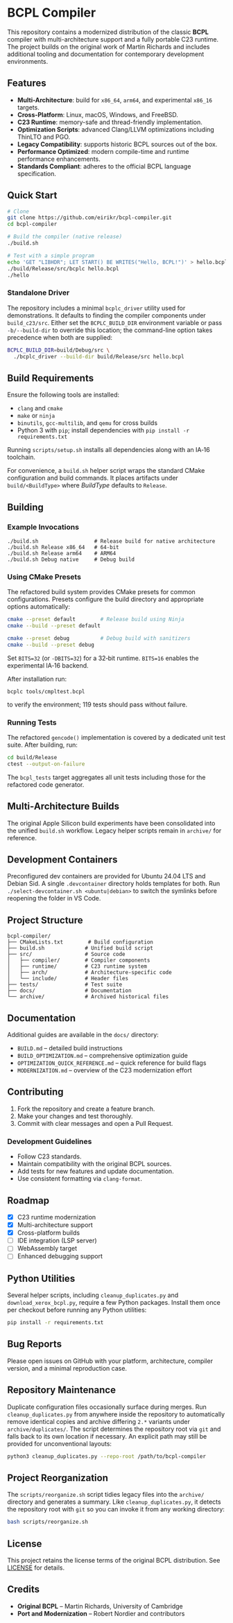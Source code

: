 # BCPL Compiler

This repository contains a modernized distribution of the classic **BCPL** compiler with multi-architecture support and a fully portable C23 runtime.  The project builds on the original work of Martin Richards and includes additional tooling and documentation for contemporary development environments.

## Features

- **Multi-Architecture**: build for `x86_64`, `arm64`, and experimental `x86_16` targets.
- **Cross‑Platform**: Linux, macOS, Windows, and FreeBSD.
- **C23 Runtime**: memory-safe and thread-friendly implementation.
- **Optimization Scripts**: advanced Clang/LLVM optimizations including ThinLTO and PGO.
- **Legacy Compatibility**: supports historic BCPL sources out of the box.
- **Performance Optimized**: modern compile-time and runtime performance enhancements.
- **Standards Compliant**: adheres to the official BCPL language specification.

## Quick Start

```bash
# Clone
git clone https://github.com/eirikr/bcpl-compiler.git
cd bcpl-compiler

# Build the compiler (native release)
./build.sh

# Test with a simple program
echo 'GET "LIBHDR"; LET START() BE WRITES("Hello, BCPL!")' > hello.bcpl
./build/Release/src/bcplc hello.bcpl
./hello
```

### Standalone Driver

The repository includes a minimal `bcplc_driver` utility used for
demonstrations. It defaults to finding the compiler components under
`build_c23/src`. Either set the `BCPLC_BUILD_DIR` environment variable or
pass `-b/--build-dir` to override this location; the command-line option
takes precedence when both are supplied:

```bash
BCPLC_BUILD_DIR=build/Debug/src \
  ./bcplc_driver --build-dir build/Release/src hello.bcpl
```


## Build Requirements

Ensure the following tools are installed:

- `clang` and `cmake`
- `make` or `ninja`
- `binutils`, `gcc-multilib`, and `qemu` for cross builds
- Python 3 with `pip`; install dependencies with
  `pip install -r requirements.txt`

Running `scripts/setup.sh` installs all dependencies along with an IA‑16 toolchain.

For convenience, a `build.sh` helper script wraps the standard CMake
configuration and build commands. It places artifacts under
`build/<BuildType>` where *BuildType* defaults to `Release`.

## Building

### Example Invocations

```
./build.sh                  # Release build for native architecture
./build.sh Release x86_64   # 64‑bit
./build.sh Release arm64    # ARM64
./build.sh Debug native     # Debug build
```

### Using CMake Presets

The refactored build system provides CMake presets for common
configurations. Presets configure the build directory and appropriate
options automatically:

```bash
cmake --preset default        # Release build using Ninja
cmake --build --preset default

cmake --preset debug          # Debug build with sanitizers
cmake --build --preset debug
```

Set `BITS=32` (or `-DBITS=32`) for a 32‑bit runtime.  `BITS=16` enables the experimental IA‑16 backend.

After installation run:

```
bcplc tools/cmpltest.bcpl
```

to verify the environment; 119 tests should pass without failure.

### Running Tests

The refactored `gencode()` implementation is covered by a dedicated unit
test suite. After building, run:

```bash
cd build/Release
ctest --output-on-failure
```

The `bcpl_tests` target aggregates all unit tests including those for the
refactored code generator.

## Multi‑Architecture Builds

The original Apple Silicon build experiments have been consolidated into the unified `build.sh` workflow.  Legacy helper scripts remain in `archive/` for reference.

## Development Containers

Preconfigured dev containers are provided for Ubuntu 24.04 LTS and Debian Sid. A single `.devcontainer` directory holds templates for both. Run `./select-devcontainer.sh <ubuntu|debian>` to switch the symlinks before reopening the folder in VS Code.

## Project Structure

```
bcpl-compiler/
├── CMakeLists.txt        # Build configuration
├── build.sh             # Unified build script
├── src/                 # Source code
│   ├── compiler/        # Compiler components
│   ├── runtime/         # C23 runtime system
│   ├── arch/            # Architecture-specific code
│   └── include/         # Header files
├── tests/               # Test suite
├── docs/                # Documentation
└── archive/             # Archived historical files
```

## Documentation

Additional guides are available in the `docs/` directory:

- `BUILD.md` – detailed build instructions
- `BUILD_OPTIMIZATION.md` – comprehensive optimization guide
- `OPTIMIZATION_QUICK_REFERENCE.md` – quick reference for build flags
- `MODERNIZATION.md` – overview of the C23 modernization effort

## Contributing

1. Fork the repository and create a feature branch.
2. Make your changes and test thoroughly.
3. Commit with clear messages and open a Pull Request.

### Development Guidelines

- Follow C23 standards.
- Maintain compatibility with the original BCPL sources.
- Add tests for new features and update documentation.
- Use consistent formatting via `clang-format`.
## Roadmap

- [x] C23 runtime modernization
- [x] Multi-architecture support
- [x] Cross-platform builds
- [ ] IDE integration (LSP server)
- [ ] WebAssembly target
- [ ] Enhanced debugging support

## Python Utilities

Several helper scripts, including `cleanup_duplicates.py` and `download_xerox_bcpl.py`,
require a few Python packages. Install them once per checkout before running any
Python utilities:

```bash
pip install -r requirements.txt
```

## Bug Reports

Please open issues on GitHub with your platform, architecture, compiler version, and a minimal reproduction case.


## Repository Maintenance

Duplicate configuration files occasionally surface during merges.  Run
`cleanup_duplicates.py` from anywhere inside the repository to automatically
remove identical copies and archive differing `2.*` variants under
`archive/duplicates/`.  The script determines the repository root via `git`
and falls back to its own location if necessary.  An explicit path may still be
provided for unconventional layouts:

```bash
python3 cleanup_duplicates.py --repo-root /path/to/bcpl-compiler
```

## Project Reorganization

The `scripts/reorganize.sh` script tidies legacy files into the `archive/`
directory and generates a summary. Like `cleanup_duplicates.py`, it detects the
repository root with `git` so you can invoke it from any working directory:

```bash
bash scripts/reorganize.sh
```

## License

This project retains the license terms of the original BCPL distribution.  See [LICENSE](LICENSE) for details.

## Credits

- **Original BCPL** – Martin Richards, University of Cambridge
- **Port and Modernization** – Robert Nordier and contributors

